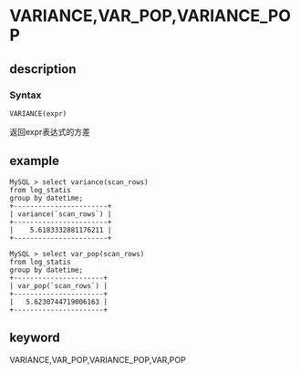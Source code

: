 
# VARIANCE,VAR_POP,VARIANCE_POP

## description

### Syntax

`VARIANCE(expr)`

返回expr表达式的方差

## example

```plain text
MySQL > select variance(scan_rows) 
from log_statis 
group by datetime;
+-----------------------+
| variance(`scan_rows`) |
+-----------------------+
|    5.6183332881176211 |
+-----------------------+

MySQL > select var_pop(scan_rows) 
from log_statis 
group by datetime;
+----------------------+
| var_pop(`scan_rows`) |
+----------------------+
|   5.6230744719006163 |
+----------------------+
```

## keyword

VARIANCE,VAR_POP,VARIANCE_POP,VAR,POP
